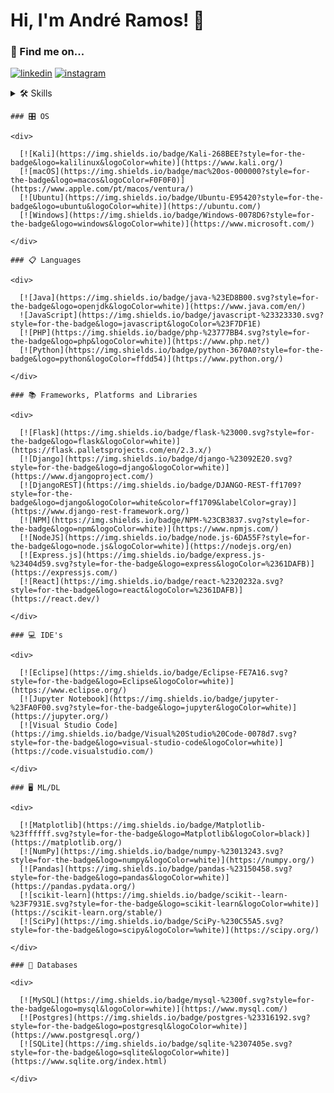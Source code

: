 
# Hi, I'm André Ramos! 👋



### 🔗 Find me on...

<div>
	
[![linkedin](https://img.shields.io/badge/linkedin-0A66C2?style=for-the-badge&logo=linkedin&logoColor=white)](https://www.linkedin.com/in/andre-tavares-ramos/)
[![instagram](https://img.shields.io/badge/Instagram-E4405F?style=for-the-badge&logo=instagram&logoColor=white)](https://www.instagram.com/and.r.e_ramos/)
	
</div>


<details>
	
<summary>🛠 Skills<summary>

	### 🎛️ OS

	<div>

	  [![Kali](https://img.shields.io/badge/Kali-268BEE?style=for-the-badge&logo=kalilinux&logoColor=white)](https://www.kali.org/)
	  [![macOS](https://img.shields.io/badge/mac%20os-000000?style=for-the-badge&logo=macos&logoColor=F0F0F0)](https://www.apple.com/pt/macos/ventura/)
	  [![Ubuntu](https://img.shields.io/badge/Ubuntu-E95420?style=for-the-badge&logo=ubuntu&logoColor=white)](https://ubuntu.com/)
	  [![Windows](https://img.shields.io/badge/Windows-0078D6?style=for-the-badge&logo=windows&logoColor=white)](https://www.microsoft.com/)

	</div>

	### 📋 Languages

	<div>

	  [![Java](https://img.shields.io/badge/java-%23ED8B00.svg?style=for-the-badge&logo=openjdk&logoColor=white)](https://www.java.com/en/)
	  ![JavaScript](https://img.shields.io/badge/javascript-%23323330.svg?style=for-the-badge&logo=javascript&logoColor=%23F7DF1E)
	  [![PHP](https://img.shields.io/badge/php-%23777BB4.svg?style=for-the-badge&logo=php&logoColor=white)](https://www.php.net/)
	  [![Python](https://img.shields.io/badge/python-3670A0?style=for-the-badge&logo=python&logoColor=ffdd54)](https://www.python.org/)

	</div>  

	### 📚 Frameworks, Platforms and Libraries

	<div>

	  [![Flask](https://img.shields.io/badge/flask-%23000.svg?style=for-the-badge&logo=flask&logoColor=white)](https://flask.palletsprojects.com/en/2.3.x/)
	  [![Django](https://img.shields.io/badge/django-%23092E20.svg?style=for-the-badge&logo=django&logoColor=white)](https://www.djangoproject.com/)
	  [![DjangoREST](https://img.shields.io/badge/DJANGO-REST-ff1709?style=for-the-badge&logo=django&logoColor=white&color=ff1709&labelColor=gray)](https://www.django-rest-framework.org/)
	  [![NPM](https://img.shields.io/badge/NPM-%23CB3837.svg?style=for-the-badge&logo=npm&logoColor=white)](https://www.npmjs.com/)
	  [![NodeJS](https://img.shields.io/badge/node.js-6DA55F?style=for-the-badge&logo=node.js&logoColor=white)](https://nodejs.org/en)
	  [![Express.js](https://img.shields.io/badge/express.js-%23404d59.svg?style=for-the-badge&logo=express&logoColor=%2361DAFB)](https://expressjs.com/)
	  [![React](https://img.shields.io/badge/react-%2320232a.svg?style=for-the-badge&logo=react&logoColor=%2361DAFB)](https://react.dev/)

	</div>

	### 💻 IDE's

	<div>

	  [![Eclipse](https://img.shields.io/badge/Eclipse-FE7A16.svg?style=for-the-badge&logo=Eclipse&logoColor=white)](https://www.eclipse.org/)
	  [![Jupyter Notebook](https://img.shields.io/badge/jupyter-%23FA0F00.svg?style=for-the-badge&logo=jupyter&logoColor=white)](https://jupyter.org/)
	  [![Visual Studio Code](https://img.shields.io/badge/Visual%20Studio%20Code-0078d7.svg?style=for-the-badge&logo=visual-studio-code&logoColor=white)](https://code.visualstudio.com/)

	</div> 

	### 🖥️ ML/DL

	<div>

	  [![Matplotlib](https://img.shields.io/badge/Matplotlib-%23ffffff.svg?style=for-the-badge&logo=Matplotlib&logoColor=black)](https://matplotlib.org/)
	  [![NumPy](https://img.shields.io/badge/numpy-%23013243.svg?style=for-the-badge&logo=numpy&logoColor=white)](https://numpy.org/)
	  [![Pandas](https://img.shields.io/badge/pandas-%23150458.svg?style=for-the-badge&logo=pandas&logoColor=white)](https://pandas.pydata.org/)
	  [![scikit-learn](https://img.shields.io/badge/scikit--learn-%23F7931E.svg?style=for-the-badge&logo=scikit-learn&logoColor=white)](https://scikit-learn.org/stable/)
	  [![SciPy](https://img.shields.io/badge/SciPy-%230C55A5.svg?style=for-the-badge&logo=scipy&logoColor=%white)](https://scipy.org/)

	</div>

	### 💾 Databases

	<div>

	  [![MySQL](https://img.shields.io/badge/mysql-%2300f.svg?style=for-the-badge&logo=mysql&logoColor=white)](https://www.mysql.com/)
	  [![Postgres](https://img.shields.io/badge/postgres-%23316192.svg?style=for-the-badge&logo=postgresql&logoColor=white)](https://www.postgresql.org/)
	  [![SQLite](https://img.shields.io/badge/sqlite-%2307405e.svg?style=for-the-badge&logo=sqlite&logoColor=white)](https://www.sqlite.org/index.html)

	</div>
	
</details>


  

